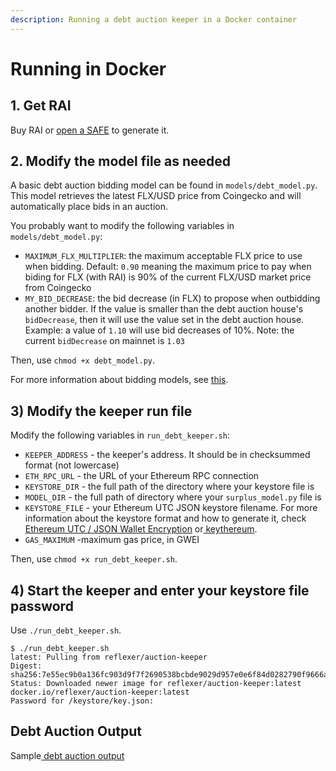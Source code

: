 ```yaml
---
description: Running a debt auction keeper in a Docker container
---
```


# Running in Docker

## 1. Get RAI

Buy RAI or [open a SAFE](https://app.gitbook.com/@reflexer-labs/s/geb/pyflex/safe-management/opening-a-safe) to generate it.

## 2. Modify the model file as needed

A basic debt auction bidding model can be found in `models/debt_model.py`. This model retrieves the latest FLX/USD price from Coingecko and will automatically place bids in an auction.

You probably want to modify the following variables in `models/debt_model.py`:

* `MAXIMUM_FLX_MULTIPLIER`: the maximum acceptable FLX price to use when bidding. Default: `0.90` meaning the maximum price to pay when biding for FLX (with RAI) is 90% of the current FLX/USD market price from Coingecko
* `MY_BID_DECREASE`: the bid decrease (in FLX) to propose when outbidding another bidder. If the value is smaller than the debt auction house's `bidDecrease`, then it will use the value set in the debt auction house. Example: a value of `1.10` will use bid decreases of 10%. Note: the current `bidDecrease` on mainnet is `1.03`

Then, use `chmod +x debt_model.py`.

For more information about bidding models, see [this](/keepers/bidding-models).

## 3) Modify the keeper run file

Modify the following variables in `run_debt_keeper.sh`:

* `KEEPER_ADDRESS` - the keeper's address. It should be in checksummed format (not lowercase)
* `ETH_RPC_URL` - the URL of your Ethereum RPC connection
* `KEYSTORE_DIR` - the full path of the directory where your keystore file is
* `MODEL_DIR` - the full path of directory where your `surplus_model.py` file is
* `KEYSTORE_FILE` - your Ethereum UTC JSON keystore filename. For more information about the keystore format and how to generate it, check [Ethereum UTC / JSON Wallet Encryption](https://wizardforcel.gitbooks.io/practical-cryptography-for-developers-book/content/symmetric-key-ciphers/ethereum-wallet-encryption.html) or[ keythereum](https://github.com/ethereumjs/keythereum).
* `GAS_MAXIMUM` -maximum gas price, in GWEI

Then, use `chmod +x run_debt_keeper.sh`.

## 4) Start the keeper and enter your keystore file password

Use `./run_debt_keeper.sh`.

```
$ ./run_debt_keeper.sh
latest: Pulling from reflexer/auction-keeper
Digest: sha256:7e55ec9b0a136fc903d9f7f2690538bcbde9029d957e0e6f84d0282790f9666a
Status: Downloaded newer image for reflexer/auction-keeper:latest
docker.io/reflexer/auction-keeper:latest
Password for /keystore/key.json:
```

## Debt Auction Output

Sample[ debt auction output](running-in-docker.md#debt-auctioning-process)
